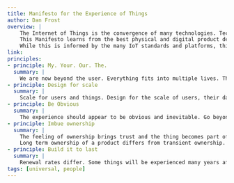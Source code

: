 ```yaml
---
title: Manifesto for the Experience of Things
author: Dan Frost
overview: |
    The Internet of Things is the convergence of many technologies. Technologies change our lives when the experience of them fits.
    This Manifesto learns from the best physical and digital product design to inform good design in the coming generation of connected products.
    While this is informed by the many IoT standards and platforms, this is not a technical document. It is a description of the experience - how the technology will fit into our lives. This is, we believe, how the IoT ecosystem of technologies should be experienced.
link:
principles:
- principle: My. Your. Our. The.
  summary: |
    We are now beyond the user. Everything fits into multiple lives. The experience of a one-person or shared device differs from those designed for public or community consumption. Don't unnecessarily carry over the experience decisions from single-user world.
- principle: Design for scale
  summary: |
    Scale for users and things. Design for the scale of users, their data and their devices. Each element introduces network effects which put pressure on the others. Do not let the users pick up the slack for your lack of thinking at scale.
- principle: Be Obvious
  summary: |
    The experience should appear to be obvious and inevitable. Go beyond conventions of the underlying technology to make the experience feel like the only way it could have been.
- principle: Imbue ownership
  summary: |
    The feeling of ownership brings trust and the thing becomes part of life. Give reason for this with reliability, clear privacy and control.
    Long term ownership of a product differs from transient ownership. Design experience for the right type of ownership.
- principle: Build it to last
  summary: |
    Renewal rates differ. Some things will be experienced many years after the protocol or platform has expired. Battery life sees devices continue running for years. Good experience looks beyond today's platforms. How will it adapt to new protocols and platforms?
tags: [universal, people]
---
```

